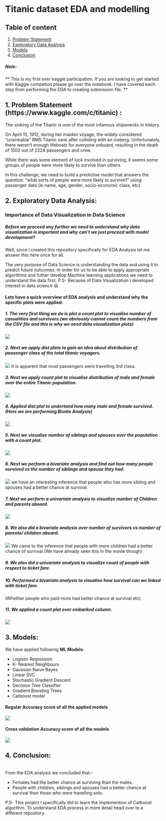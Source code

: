 # Titanic dataset EDA and modelling

## Table of content
   1. [Problem Statement](#problem-statement)
   2. [Exploratory Data Analysis](#EDA)
   3. [Models](#Models)
   4. [Conclusion](#c)

##### Note:
** This is my first ever kaggle participation. If you are looking to get started with Kaggle competion please go over the notebook. I have covered each step from performing the EDA to creating submission file. **

<h2 id="problem-statement"> 1. Problem Statement (https://www.kaggle.com/c/titanic) : </h2>

The sinking of the Titanic is one of the most infamous shipwrecks in history.

On April 15, 1912, during her maiden voyage, the widely considered “unsinkable” RMS Titanic sank after colliding with an iceberg. Unfortunately, there weren’t enough lifeboats for everyone onboard, resulting in the death of 1502 out of 2224 passengers and crew.

While there was some element of luck involved in surviving, it seems some groups of people were more likely to survive than others.

In this challenge, we need to build a predictive model that answers the question: “what sorts of people were more likely to survive?” using passenger data (ie name, age, gender, socio-economic class, etc).

<h2 id="EDA">2. Exploratory Data Analysis:  </h2>

### Importance of Data Visualization in Data Science

##### Before we proceed any further we need to understand why data visualization is important and why can't we just proceed with model development?

Well, since I created this repository specifically for EDA Analysis let me answer this here once for all. 

The very purpose of Data Science is understanding the data and using it to predict future outcomes. In order for us to be able to apply appropriate algorithms and futher develop Machine learning applications we need to understand the data first.
P.S- Because of Data Visualization I developed interest in data science :smiley:

#### Lets have a quick overview of EDA analysis and understand why the specific plots were applied.

##### 1. The very first thing we do is plot a count plot to visualise number of casualities and survivors.(we obviously cannot count the numbers from the CSV file and this is why we need data visualization plots)
![](https://github.com/aditi-01/Titanic-dataset-EDA-and-modelling/blob/master/images/Titanic1.JPG)


##### 2. Next we apply dist plots to gain an idea about distribution of passenger class of the total titanic voyagers. 
![](https://github.com/aditi-01/Titanic-dataset-EDA-and-modelling/blob/master/images/Titanic2.JPG)
It is apparent that most passengers were travelling 3rd class. 


##### 3. Next we apply count plot to visualise distribution of male and female over the entire Titanic population. 
![](https://github.com/aditi-01/Titanic-dataset-EDA-and-modelling/blob/master/images/Titanic3.JPG)


##### 4. Applied dist plot to undertand how many male and female survived. (Here we are performing Bivate Analysis)
![](https://github.com/aditi-01/Titanic-dataset-EDA-and-modelling/blob/master/images/Titanic4.JPG)


##### 5. Next we visualize number of siblings and spouses over the population with a count plot.
![](https://github.com/aditi-01/Titanic-dataset-EDA-and-modelling/blob/master/images/Titanic5.JPG)


##### 6. Next we perform a bivariate analysis and find out how many people survived vs the number of siblings and spouse they had. 
![](https://github.com/aditi-01/Titanic-dataset-EDA-and-modelling/blob/master/images/Titanic6.JPG)
we have an interesting inference that people who has more sibling and spouses had a better chance at survival.

##### 7. Next we perform a univariate analysis to visualize number of Children and parents aboard. 
![](https://github.com/aditi-01/Titanic-dataset-EDA-and-modelling/blob/master/images/Titanic8.JPG)


##### 8. We also did a bivariate analysis over number of survivors vs number of parents/ children aboard.
![](https://github.com/aditi-01/Titanic-dataset-EDA-and-modelling/blob/master/images/Titanic9.JPG)
We came to the inference that people with more children had a better chance of survival.(We have already seen this in the movie though)

##### 9. We also did a univariate analysis to visualize count of people with respect to ticket fare.

##### 10. Performed a bivariate analysis to visualise how survival can we linked with ticket fare.
(Whether people who paid more had better chance at survival etc)

##### 11. We applied a count plot over embarked column. 
![](https://github.com/aditi-01/Titanic-dataset-EDA-and-modelling/blob/master/images/Titanic10.JPG)


<h2 id="Models"> 3. Models:  </h2>
We have applied following <b>ML Models</b>:
<ul>
<li> Logistic Regression</li> 
<li> K- Nearest Neighbours</li>
<li> Gaussian Naive Bayes</li>
<li> Linear SVC</li>
<li> Stochastic Gradient Descent</li>
<li> Decision Tree Classifier</li>
<li> Gradient Boosting Trees</li>
<li> Catboost model</li>
</ul>

####  Regular Accuracy score of all the applied models
![](https://github.com/aditi-01/Titanic-dataset-EDA-and-modelling/blob/master/images/Titanic12.JPG)


#### Cross validation Accuracy score of all the models
![](https://github.com/aditi-01/Titanic-dataset-EDA-and-modelling/blob/master/images/Titanic13.JPG)


<h2 id="c"> 4. Conclusion: </h2><br>
From the EDA analysis we concluded that:-<br>
<ul>
<li>Females had the better chance at surviving than the males. </li>
<li>People with children, siblings and spouses had a better chance at survival than those who were travelling solo.</li>
</ul>


P.S- This project I specifically did to learn the implemention of Catboost algorithm. To understand EDA process in more detail head over to a different repository.




